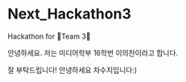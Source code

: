 # Next_Hackathon3

Hackathon for 🦁Team 3🐯

안녕하세요.
저는 미디어학부 16학번 이의찬이라고 합니다.

잘 부탁드립니다!
안녕하세요 차수지입니다:)
